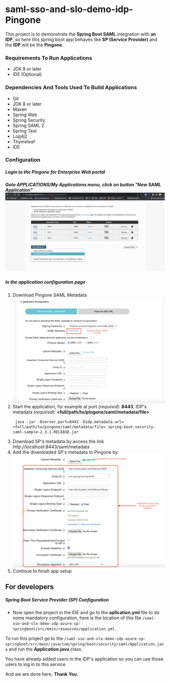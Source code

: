 # saml-sso-and-slo-demo-idp-Pingone
This project is to demonstrate the **Spring Boot SAML** 
integration with **an IDP**, so here this spring boot 
app behaves like **SP (Service Provider)** and the **IDP** 
will be the **Pingone**.

### Requirements To Run Applications
* JDK 8 or later
* IDE (Optional)

### Dependencies And Tools Used To Build Applications
* Git
* JDK 8 or later
* Maven
* Spring Web
* Spring Security
* Spring SAML 2
* Spring Test
* Log4j2
* Thymeleaf
* IDE


### Configuration
##### Login to the **Pingone for Enterprise Web portal** 

##### Goto APPLICATIONS/My Applications menu, click on button "New SAML Application"  ![Create an application](src/main/resources/static/screenshots/click_add_saml_app.png)

##### In the application configuration page
  1. Download Pingone SAML Metadata 
     ![](src/main/resources/static/screenshots/download_pingone_metadata.png)
  2. Start the application, for example at port (*required*): **8443**, IDP's metadata (*required*): **<full/path/to/pingone/saml/metadata/file>**
     ```
      java -jar -Dserver.port=8443 -Didp.metadata.url=<full/path/to/pingone/saml/metadata/file> spring-boot-security-saml-sample-2.3.1.RELEASE.jar
     ```
  3. Download SP's metadata by access the link http://localhost:8443/saml/metadata
  4. Add the downloaded SP's metadata to Pingone by
     ![](src/main/resources/static/screenshots/upload_sp_metadata.png)
  5. Continue to finish app setup

## For developers 
##### Spring Boot Service Provider (SP) Configuration
* Now open the project in the IDE and go to the 
**apllcation.yml** file to do some mandatory configuration, 
here is the location of this file 
`/saml-sso-and-slo-demo-idp-azure-sp-springboot/src/main/resources/application.yml`.


To run this project go to the `/saml-sso-and-slo-demo-idp-azure-sp-springboot/src/main/java/com/spring/boot/security/saml/Application.java` and run the **Application.java** class.

You have already added users in the IDP's application so you can use 
those users to log in to this service.

And we are done here, **Thank You.**
